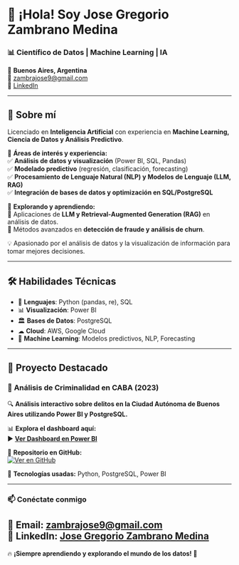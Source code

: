 # 👋 ¡Hola! Soy **Jose Gregorio Zambrano Medina**  

### 📊 Científico de Datos | Machine Learning | IA  

📍 **Buenos Aires, Argentina**  
📧 [zambrajose9@gmail.com](mailto:zambrajose9@gmail.com)  
🔗 [LinkedIn](https://www.linkedin.com/in/jose-gregorio-zambrano-medina-46ba1520a) 

---

## 🚀 **Sobre mí**
Licenciado en **Inteligencia Artificial** con experiencia en **Machine Learning, Ciencia de Datos y Análisis Predictivo**.  

📌 **Áreas de interés y experiencia:**  
✅ **Análisis de datos y visualización** (Power BI, SQL, Pandas)  
✅ **Modelado predictivo** (regresión, clasificación, forecasting)  
✅ **Procesamiento de Lenguaje Natural (NLP) y Modelos de Lenguaje (LLM, RAG)**  
✅ **Integración de bases de datos y optimización en SQL/PostgreSQL**  

📌 **Explorando y aprendiendo:**  
🚀 Aplicaciones de **LLM y Retrieval-Augmented Generation (RAG)** en análisis de datos.  
🚀 Métodos avanzados en **detección de fraude y análisis de churn**.  


💡 Apasionado por el análisis de datos y la visualización de información para tomar mejores decisiones.  

---

## 🛠 **Habilidades Técnicas**
- 🐍 **Lenguajes**: Python (pandas, re), SQL  
- 📊 **Visualización**: Power BI  
- 🏛 **Bases de Datos**: PostgreSQL  
- ☁ **Cloud**: AWS, Google Cloud  
- 🤖 **Machine Learning**: Modelos predictivos, NLP, Forecasting  

---

## 🌟 **Proyecto Destacado**
### 📌 **Análisis de Criminalidad en CABA (2023)**
🔍 **Análisis interactivo sobre delitos en la Ciudad Autónoma de Buenos Aires utilizando Power BI y PostgreSQL.**  

📊 **Explora el dashboard aquí:**  
▶️ **[Ver Dashboard en Power BI](https://app.powerbi.com/view?r=eyJrIjoiYWY3MmNkNjEtOWZhZi00NmYwLWI5Y2EtOWNlMTRmNmI2YzU3IiwidCI6IjM2ZjE4ZjdlLWZhN2EtNDk1MS05NmI4LTU0MGI4YmI5ODQ5ZSIsImMiOjR9)**  

🔗 **Repositorio en GitHub:**  
[![Ver en GitHub](https://img.shields.io/badge/GitHub-Delitos_CABA_Dashboard-blue?style=flat&logo=github)](https://github.com/zambrajose9/Delitos_CABA_Dashboard)  

📖 **Tecnologías usadas:** Python, PostgreSQL, Power BI  

---

### 📫 **Conéctate conmigo**
📧 **Email**: [zambrajose9@gmail.com](mailto:zambrajose9@gmail.com)  
🔗 **LinkedIn**: [Jose Gregorio Zambrano Medina](https://www.linkedin.com/in/jose-gregorio-zambrano-medina-46ba1520a)  
---

🔥 **¡Siempre aprendiendo y explorando el mundo de los datos! 🚀**  
